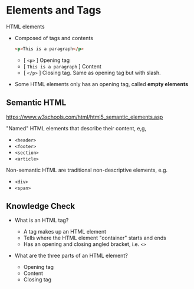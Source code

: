 # Elements and Tags

HTML elements

- Composed of tags and contents

  ```html
  <p>This is a paragraph</p>
  ```

  - [ `<p>` ] Opening tag
  - [ `This is a paragraph` ] Content
  - [ `</p>` ] Closing tag. Same as opening tag but with slash.

- Some HTML elements only has an opening tag, called **empty elements**

## Semantic HTML

https://www.w3schools.com/html/html5_semantic_elements.asp

"Named" HTML elements that describe their content, e,g,

- `<header>`
- `<footer>`
- `<section>`
- `<article>`

Non-semantic HTML are traditional non-descriptive elements, e.g.

- `<div>`
- `<span>`

## Knowledge Check

- What is an HTML tag?

  - A tag makes up an HTML element
  - Tells where the HTML element "container" starts and ends
  - Has an opening and closing angled bracket, i.e. `<>`

- What are the three parts of an HTML element?
  - Opening tag
  - Content
  - Closing tag
